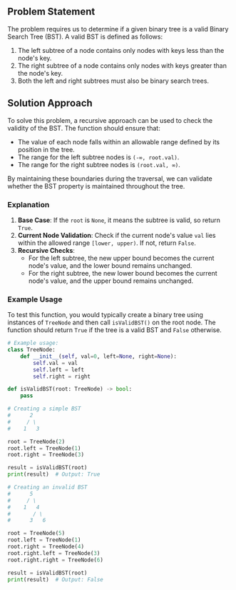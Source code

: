## Problem Statement

The problem requires us to determine if a given binary tree is a valid Binary Search Tree (BST). A valid BST is defined as follows:
1. The left subtree of a node contains only nodes with keys less than the node's key.
2. The right subtree of a node contains only nodes with keys greater than the node's key.
3. Both the left and right subtrees must also be binary search trees.

## Solution Approach

To solve this problem, a recursive approach can be used to check the validity of the BST. The function should ensure that:
- The value of each node falls within an allowable range defined by its position in the tree.
- The range for the left subtree nodes is `(-∞, root.val)`.
- The range for the right subtree nodes is `(root.val, ∞)`.

By maintaining these boundaries during the traversal, we can validate whether the BST property is maintained throughout the tree.


### Explanation

1. **Base Case**: If the `root` is `None`, it means the subtree is valid, so return `True`.
2. **Current Node Validation**: Check if the current node's value `val` lies within the allowed range `[lower, upper)`. If not, return `False`.
3. **Recursive Checks**:
   - For the left subtree, the new upper bound becomes the current node's value, and the lower bound remains unchanged.
   - For the right subtree, the new lower bound becomes the current node's value, and the upper bound remains unchanged.

### Example Usage

To test this function, you would typically create a binary tree using instances of `TreeNode` and then call `isValidBST()` on the root node. The function should return `True` if the tree is a valid BST and `False` otherwise.

```python
# Example usage:
class TreeNode:
    def __init__(self, val=0, left=None, right=None):
        self.val = val
        self.left = left
        self.right = right

def isValidBST(root: TreeNode) -> bool:
    pass

# Creating a simple BST
#      2
#     / \
#    1   3

root = TreeNode(2)
root.left = TreeNode(1)
root.right = TreeNode(3)

result = isValidBST(root)
print(result)  # Output: True

# Creating an invalid BST
#      5
#     / \
#    1   4
#       / \
#      3   6

root = TreeNode(5)
root.left = TreeNode(1)
root.right = TreeNode(4)
root.right.left = TreeNode(3)
root.right.right = TreeNode(6)

result = isValidBST(root)
print(result)  # Output: False
```
